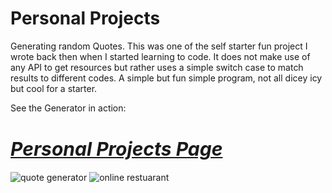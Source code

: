# Personal Projects
Generating random Quotes.
This was one of the self starter fun project I wrote back then when I started learning to code. It does not make use of any API to get resources but rather uses a simple 
switch case to match results to different codes. A simple but fun simple program, not all dicey icy but cool for a starter.

See the Generator in action: <a href= "https://www.zetacomsinc.com/randomQuote.html"><h1><i style="font-size:30px;font-color:#ff0000;">Personal Projects Page</i></h1></a>

<img src="https://res.cloudinary.com/dd5orlb7v/image/upload/v1502716762/random_Quote_generator_dertne.jpg" alt="quote generator">
<img src="https://res.cloudinary.com/dd5orlb7v/image/upload/v1600165260/checkout_lhco84.png" alt="online restuarant">
